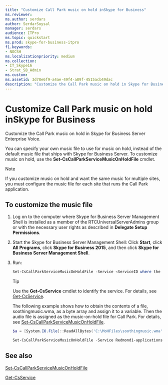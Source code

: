 ```yaml
---
title: "Customize Call Park music on hold inSkype for Business"
ms.reviewer: 
ms.author: serdars
author: SerdarSoysal
manager: serdars
audience: ITPro
ms.topic: quickstart
ms.prod: skype-for-business-itpro
f1.keywords:
- NOCSH
ms.localizationpriority: medium
ms.collection: 
- IT_Skype16
- Strat_SB_Admin
ms.custom: 
ms.assetid: 3d78e6f9-a4ae-49f4-a89f-4515acb49dac
description: "Customize the Call Park music on hold in Skype for Business Server Enterprise Voice."
---
```


# Customize Call Park music on hold inSkype for Business

Customize the Call Park music on hold in Skype for Business Server Enterprise Voice.
  
You can specify your own music file to use for music on hold, instead of the default music file that ships with Skype for Business Server. To customize music on hold, use the **Set-CsCallParkServiceMusicOnHoldFile** cmdlet.
  
> [!NOTE]
> If you customize music on hold and want the same music for multiple sites, you must configure the music file for each site that runs the Call Park application.
  
## To customize the music file

1. Log on to the computer where Skype for Business Server Management Shell is installed as a member of the RTCUniversalServerAdmins group or with the necessary user rights as described in **Delegate Setup Permissions**.

2. Start the Skype for Business Server Management Shell: Click **Start**, click **All Programs**, click **Skype for Business 2015**, and then click **Skype for Business Server Management Shell**.

3. Run:

   ```powershell
   Set-CsCallParkServiceMusicOnHoldFile -Service <ServiceID where the Call Park application resides> -Content <Byte >
   ```

    > [!TIP]
    > Use the **Get-CsService** cmdlet to identify the service. For details, see [Get-CsService](/powershell/module/skype/get-csservice).
  
    The following example shows how to obtain the contents of a file, soothingmusic.wma, as a byte array and assign it to a variable. Then the audio file is assigned as the music-on-hold file for Call Park. For details, see [Set-CsCallParkServiceMusicOnHoldFile](/powershell/module/skype/set-cscallparkservicemusiconholdfile).

   ```powershell
   $a = [System.IO.File]::ReadAllBytes('C:\MoHFiles\soothingmusic.wma')

   Set-CsCallParkServiceMusicOnHoldFile -Service Redmond1-applicationserver-1 -Content $a
   ```

## See also

[Set-CsCallParkServiceMusicOnHoldFile](/powershell/module/skype/set-cscallparkservicemusiconholdfile)
  
[Get-CsService](/powershell/module/skype/get-csservice)
